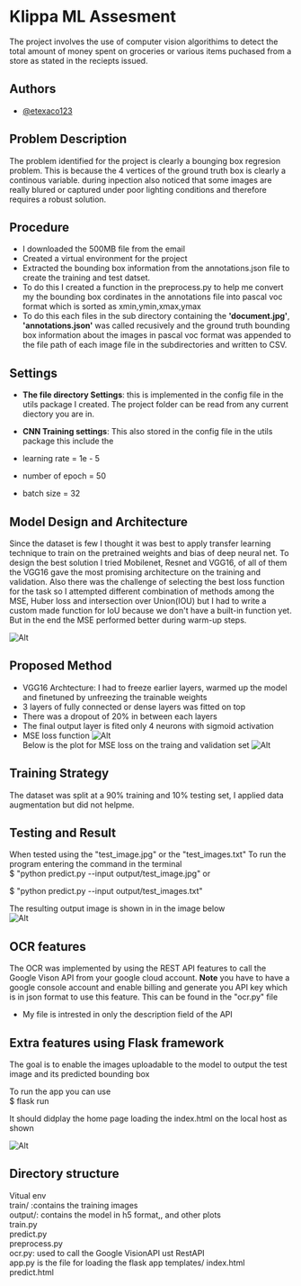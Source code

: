 
# Klippa ML Assesment

The project involves the use of computer vision algorithims to detect the total amount of money spent on groceries or various items puchased from a store as stated in the reciepts issued.


## Authors

- [@etexaco123](https://www.github.com/etexaco123)


## Problem Description
The problem identified for the project is clearly a bounging box regresion problem. This is because the 4 vertices of the ground truth box is clearly a continous variable. during inpection also noticed that some images are really blured or captured under poor lighting conditions and therefore requires a robust solution.

## Procedure
- I downloaded the 500MB file from the email  
- Created a virtual environment for the project  
- Extracted the bounding box information from the annotations.json  file to create the training and test datset.  
- To do this I created a function in the preprocess.py to help me convert my the bounding box cordinates in the annotations file into pascal voc format which is sorted as xmin,ymin,xmax,ymax  
- To do this each files in the sub directory containing the **'document.jpg'**, **'annotations.json'** was called recusively and the ground truth bounding box information about the images in pascal voc format was appended to the file path of each image file in the subdirectories and written to CSV. 

## Settings 
- **The file directory Settings**: this is implemented in the config file in the utils package I created. The project folder can be read from any current diectory you are in.  

- **CNN Training settings**: This also stored in the config file in the utils package this include the  
- learning rate = 1e - 5  
- number of epoch = 50
- batch size = 32

## Model Design and Architecture
Since the dataset is few I thought it was best to apply transfer learning technique to train on the pretrained weights and bias of deep neural net. To design the best solution I tried Mobilenet, Resnet and VGG16, of all of them the VGG16 gave the most promising architecture on the training and validation. Also there was the challenge of selecting the best loss function for the task so I attempted different combination of methods among the MSE, Huber loss and intersection over Union(IOU) but I had to write a custom made function for IoU because we don't have a built-in function yet. But in the end the MSE performed better during warm-up steps.

![Alt](https://github.com/etexaco123/Klippa-ML-Assesment/blob/main/output/model_architecture.png)

## Proposed Method
- VGG16 Archtecture: I had to freeze earlier layers, warmed up the model and finetuned by unfreezing the trainable weights
- 3 layers of fully connected or dense layers was fitted on top
- There was a dropout of 20% in between each layers  
- The final output layer is fited only 4 neurons with sigmoid activation
- MSE loss function
![Alt](https://github.com/etexaco123/Klippa-ML-Assesment/blob/main/output/model_architecture.png)  
Below is the plot for MSE loss on the traing and validation set
![Alt](https://github.com/etexaco123/Klippa-ML-Assesment/blob/main/output/plot.png)

## Training Strategy
The dataset was split at a 90% training and 10% testing set, I applied data augmentation but did not helpme. 

## Testing and Result  
When tested using the "test_image.jpg" or the "test_images.txt"  To run the program entering the command in the terminal  
$ "python predict.py --input output/test_image.jpg" or  

$ "python predict.py --input output/test_images.txt"
  
The resulting output image is shown in in the image below  
![Alt](https://github.com/etexaco123/Klippa-ML-Assesment/blob/main/output/output_image.png)

## OCR features
The OCR was implemented by using the REST API features to call the Google Vison API from your google cloud account. **Note** you have to have a google console account and enable billing and generate you API key which is in json format to use this feature. This can be found in the "ocr.py" file
- My file is intrested in only the description field of the API

## Extra features using Flask framework
The goal is to enable the images uploadable to the model to output the test image and its predicted bounding box 

To run the app you can use   
$ flask run

It should didplay the home page loading the index.html on the local host as shown  
  
![Alt](https://github.com/etexaco123/Klippa-ML-Assesment/blob/main/output/index_page_snapshot.png)  
  
## Directory structure
Vitual env  
train/ :contains the training images  
output/: contains the model in h5 format,, and other plots  
train.py  
predict.py  
preprocess.py  
ocr.py: used to call the Google VisionAPI ust RestAPI  
app.py is the file for loading the flask app
templates/
index.html  
predict.html 

